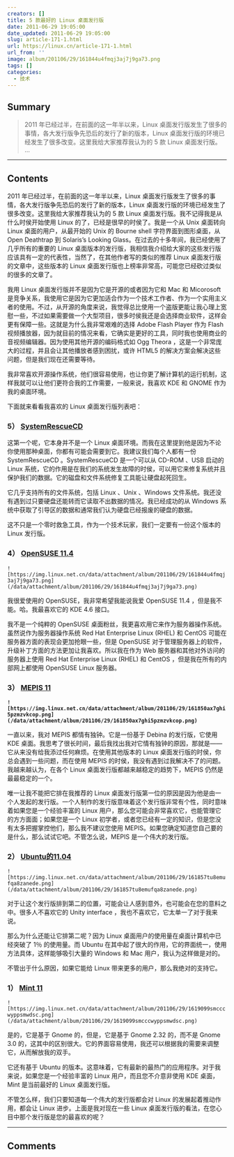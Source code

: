```yaml
---
creators: []
title: 5 款最好的 Linux 桌面发行版
date: 2011-06-29 19:05:00
date_updated: 2011-06-29 19:05:00
slug: article-171-1.html
url: https://linux.cn/article-171-1.html
url_from: ''
image: album/201106/29/161844u4fmqj3aj7j9ga73.png
tags: []
categories:
  - 技术
---
```


## Summary

> 2011 年已经过半，在前面的这一年半以来，Linux 桌面发行版发生了很多的事情，各大发行版争先恐后的发行了新的版本，Linux 桌面发行版的环境已经发生了很多改变。这里我给大家推荐我认为的 5 款 Linux 桌面发行版。  ...

***

<!-- more -->

## Contents

2011 年已经过半，在前面的这一年半以来，Linux 桌面发行版发生了很多的事情，各大发行版争先恐后的发行了新的版本，Linux 桌面发行版的环境已经发生了很多改变。这里我给大家推荐我认为的 5 款 Linux 桌面发行版。我不记得我是从什么时侯开始使用 Linux 的了，已经是很早的时侯了。我是一个从 Unix 桌面转向 Linux 桌面的用户，从最开始的 Unix 的 Bourne shell 字符界面到图形桌面，从 Open Deathtrap 到 Solaris’s Looking Glass。在过去的十多年间，我已经使用了几乎所有的重要的 Linux 桌面版本的发行版，我相信我介绍给大家的这些发行版应该具有一定的代表性，当然了，在其他作者写的类似的推荐 Linux 桌面发行版的文章中，这些版本的 Linux 桌面发行版也上榜率非常高，可能您已经砍过类似的很多的文章了。

我用 Linux 桌面发行版并不是因为它是开源的或者因为它和 Mac 和 Micorosoft 是竞争关系，我使用它是因为它更加适合作为一个技术工作者、作为一个实用主义者的使用。不过，从开源的角度来说，我觉得总比使用一个盗版更能让我心理上宽慰一些，不过如果需要做一个大型项目，很多时侯我还是会选择商业软件，这样会更有保障一些。这就是为什么我非常艰难的选择 Adobe Flash Player 作为 Flash 视频播放器，因为就目前的情况来看，它确实是更好的工具，同时我也使用商业的音视频编辑器。因为使用其他开源的编码格式如 Ogg Theora ，这是一个非常庞大的过程，并且会让其他播放者感到困扰，或许 HTML5 的解决方案会解决这些问题，但是我们现在还需要等待。

我非常喜欢开源操作系统，他们很容易使用，也让你更了解计算机的运行机制，这样我就可以让他们更符合我的工作需要，一般来说，我喜欢 KDE 和 GNOME 作为我的桌面环境。

下面就来看看我喜欢的 Linux 桌面发行版列表吧：

### **5） [SystemRescueCD](http://www.sysresccd.org/Main_Page)**

这第一个呢，它本身并不是一个 Linux 桌面环境。而我在这里提到他是因为不论你使用那种桌面，你都有可能会需要到它。我建议我们每个人都有一份 SystemRescueCD 。SystemRescueCD 是一个可以从 CD-ROM 、USB 启动的 Linux 系统，它的作用是在我们的系统发生故障的时侯，可以用它来修复系统并且保护我们的数据。它的磁盘和文件系统修复工具能让硬盘起死回生。

它几乎支持所有的文件系统，包括 Linux 、Unix 、Windows 文件系统。我还没有遇到过只要硬盘还能转而它读取不出数据的情况。我已经成功的从 Windows 系统中获取了引导区的数据和通常我们认为硬盘已经报废的硬盘的数据。

这不只是一个零时救急工具，作为一个技术玩家，我们一定要有一份这个版本的 Linux 发行版。

### **4） [OpenSUSE 11.4](http://www.opensuse.org/en)**

`![https://img.linux.net.cn/data/attachment/album/201106/29/161844u4fmqj3aj7j9ga73.png](/data/attachment/album/201106/29/161844u4fmqj3aj7j9ga73.png)`

我很爱使用的 OpenSUSE，我非常希望我能说我爱 OpenSUSE 11.4 ，但是我不能。哈。我最喜欢它的 KDE 4.6 接口。

我不是一个纯粹的 OpenSUSE 桌面粉丝，我更喜欢用它来作为服务器操作系统。虽然说作为服务器操作系统 Red Hat Enterprise Linux (RHEL) 和 CentOS 可能在服务器方面的表现会更加抢眼一些，但是 OpenSUSE 对于管理服务器上的软件，升级补丁方面的方法更加让我喜欢。所以我在作为 Web 服务器和其他对外访问的服务器上使用 Red Hat Enterprise Linux (RHEL) 和 CentOS ，但是我在所有的内部网上都使用 OpenSUSE Linux 服务器。

### **3） [MEPIS 11](http://www.mepis.org/)**

**`![https://img.linux.net.cn/data/attachment/album/201106/29/161850ax7ghi5pzmzvkcop.png](/data/attachment/album/201106/29/161850ax7ghi5pzmzvkcop.png)`**

一直以来，我对 MEPIS 都情有独钟。它是一份基于 Debina 的发行版，它使用 KDE 桌面。我思考了很长时间，最后我找出我对它情有独钟的原因，那就是——它从来没有给我添过任何麻烦。在使用其他版本的 Linux 桌面发行版的时侯，你总会遇到一些问题，而在使用 MEPIS 的时侯，我没有遇到过我解决不了的问题。我越来越认为，在各个 Linux 桌面发行版都越来越稳定的趋势下，MEPIS 仍然是最最稳定的一个。

唯一让我不能把它排在我推荐的 Linux 桌面发行版第一位的原因是因为他是由一个人发起的发行版。一个人制作的发行版意味着这个发行版非常有个性，同时意味着如果您是一个经验丰富的 Linux 用户，那么您可能会非常喜欢它，也能管理它的方方面面；如果您是一个 Linux 初学者，或者您已经有一定的知识，但是您没有太多把握掌控他们，那么我不建议您使用 MEPIS。如果您确定知道您自己要的是什么，那么试试它吧。不管怎么说，MEPIS 是一个伟大的发行版。

### **2） [Ubuntu的11.04](http://www.ubuntu.com/)**

`![https://img.linux.net.cn/data/attachment/album/201106/29/161857tu8emufqa8zanede.png](/data/attachment/album/201106/29/161857tu8emufqa8zanede.png)`

对于让这个发行版排到第二的位置，可能会让人感到意外，也可能会在您的意料之中。很多人不喜欢它的 Unity interface ，我也不喜欢它，它太单一了对于我来说。

那么为什么还能让它排第二呢？因为 Linux 桌面用户的使用量在桌面计算机中已经突破了 1％ 的使用量。而 Ubuntu 在其中起了很大的作用，它的界面统一，使用方法具体，这样能够吸引大量的 Windows 和 Mac 用户，我认为这样做是对的。

不管出于什么原因，如果它能给 Linux 带来更多的用户，那么我绝对的支持它。

### **1） [Mint 11](http://www.linuxmint.com/)**

`![https://img.linux.net.cn/data/attachment/album/201106/29/1619099smcccwyppsmwdsc.png](/data/attachment/album/201106/29/1619099smcccwyppsmwdsc.png)`

是的，它是基于 Gnome 的，但是，它是基于 Gnome 2.32 的，而不是 Gnome 3.0 的，这其中的区别很大。它的界面容易使用，我还可以根据我的需要来调整它，从而解放我的双手。

它还有基于 Ubuntu 的版本。这意味着，它有最新的最热门的应用程序。对于我来说，如果您是一个经验丰富的 Linux 用户，而且您不介意非使用 KDE 桌面，Mint 是当前最好的 Linux 桌面发行版。

不管怎么样，我们只要知道每一个伟大的发行版都会对 Linux 的发展起着推动作用，都会让 Linux 进步。上面是我对现在一些 Linux 桌面发行版的看法，在您心目中那个发行版是您的最喜欢的呢？

***

## Comments
